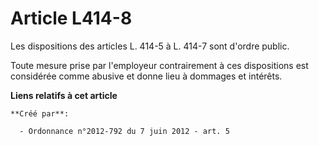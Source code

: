# Article L414-8

Les dispositions des articles L. 414-5 à L. 414-7 sont d'ordre public. 

Toute mesure prise par l'employeur contrairement à ces dispositions est considérée comme abusive et donne lieu à dommages et
intérêts.

**Liens relatifs à cet article**

	**Créé par**:

	  - Ordonnance n°2012-792 du 7 juin 2012 - art. 5
